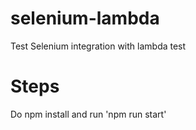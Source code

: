 # selenium-lambda
Test Selenium integration with lambda test

# Steps
Do npm install and run 'npm run start'
